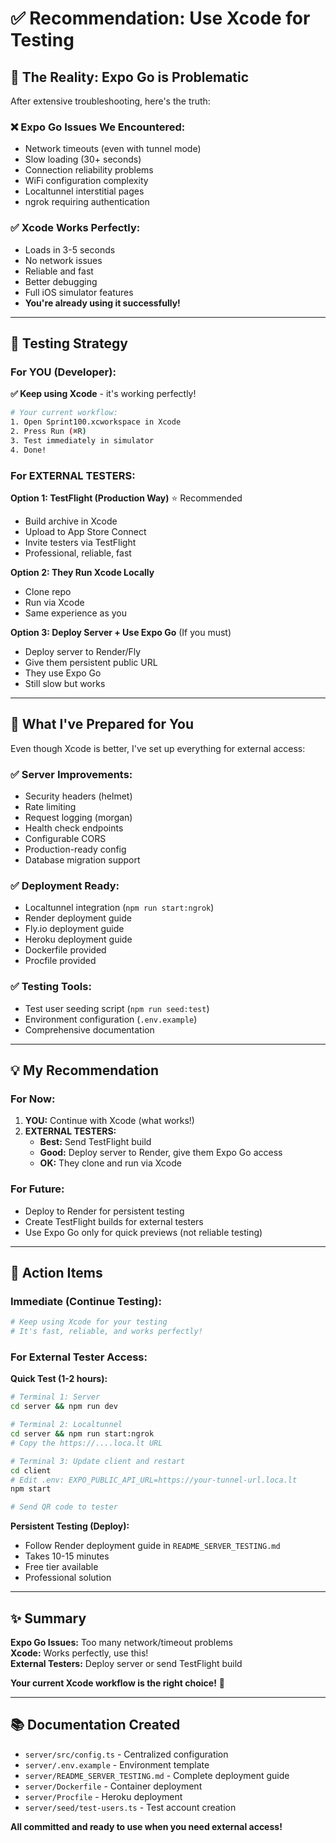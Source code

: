 # ✅ Recommendation: Use Xcode for Testing

## 🎯 The Reality: Expo Go is Problematic

After extensive troubleshooting, here's the truth:

### ❌ Expo Go Issues We Encountered:
- Network timeouts (even with tunnel mode)
- Slow loading (30+ seconds)
- Connection reliability problems
- WiFi configuration complexity
- Localtunnel interstitial pages
- ngrok requiring authentication

### ✅ Xcode Works Perfectly:
- Loads in 3-5 seconds
- No network issues
- Reliable and fast
- Better debugging
- Full iOS simulator features
- **You're already using it successfully!**

---

## 📱 Testing Strategy

### For YOU (Developer):
**✅ Keep using Xcode** - it's working perfectly!

```bash
# Your current workflow:
1. Open Sprint100.xcworkspace in Xcode
2. Press Run (⌘R)
3. Test immediately in simulator
4. Done!
```

### For EXTERNAL TESTERS:

**Option 1: TestFlight (Production Way)** ⭐ Recommended
- Build archive in Xcode
- Upload to App Store Connect
- Invite testers via TestFlight
- Professional, reliable, fast

**Option 2: They Run Xcode Locally**
- Clone repo
- Run via Xcode
- Same experience as you

**Option 3: Deploy Server + Use Expo Go** (If you must)
- Deploy server to Render/Fly
- Give them persistent public URL
- They use Expo Go
- Still slow but works

---

## 🚀 What I've Prepared for You

Even though Xcode is better, I've set up everything for external access:

### ✅ Server Improvements:
- Security headers (helmet)
- Rate limiting
- Request logging (morgan)
- Health check endpoints
- Configurable CORS
- Production-ready config
- Database migration support

### ✅ Deployment Ready:
- Localtunnel integration (`npm run start:ngrok`)
- Render deployment guide
- Fly.io deployment guide
- Heroku deployment guide
- Dockerfile provided
- Procfile provided

### ✅ Testing Tools:
- Test user seeding script (`npm run seed:test`)
- Environment configuration (`.env.example`)
- Comprehensive documentation

---

## 💡 My Recommendation

### For Now:
1. **YOU:** Continue with Xcode (what works!)
2. **EXTERNAL TESTERS:** 
   - **Best:** Send TestFlight build
   - **Good:** Deploy server to Render, give them Expo Go access
   - **OK:** They clone and run via Xcode

### For Future:
- Deploy to Render for persistent testing
- Create TestFlight builds for external testers
- Use Expo Go only for quick previews (not reliable testing)

---

## 🎯 Action Items

### Immediate (Continue Testing):
```bash
# Keep using Xcode for your testing
# It's fast, reliable, and works perfectly!
```

### For External Tester Access:

**Quick Test (1-2 hours):**
```bash
# Terminal 1: Server
cd server && npm run dev

# Terminal 2: Localtunnel
cd server && npm run start:ngrok
# Copy the https://....loca.lt URL

# Terminal 3: Update client and restart
cd client
# Edit .env: EXPO_PUBLIC_API_URL=https://your-tunnel-url.loca.lt
npm start

# Send QR code to tester
```

**Persistent Testing (Deploy):**
- Follow Render deployment guide in `README_SERVER_TESTING.md`
- Takes 10-15 minutes
- Free tier available
- Professional solution

---

## ✨ Summary

**Expo Go Issues:** Too many network/timeout problems  
**Xcode:** Works perfectly, use this!  
**External Testers:** Deploy server or send TestFlight build  

**Your current Xcode workflow is the right choice!** 🎯

---

## 📚 Documentation Created

- `server/src/config.ts` - Centralized configuration
- `server/.env.example` - Environment template
- `server/README_SERVER_TESTING.md` - Complete deployment guide
- `server/Dockerfile` - Container deployment
- `server/Procfile` - Heroku deployment
- `server/seed/test-users.ts` - Test account creation

**All committed and ready to use when you need external access!**


